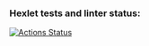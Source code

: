 ### Hexlet tests and linter status:
[![Actions Status](https://github.com/vitalikstashevskii/php-project-lvl1/workflows/hexlet-check/badge.svg)](https://github.com/vitalikstashevskii/php-project-lvl1/actions)